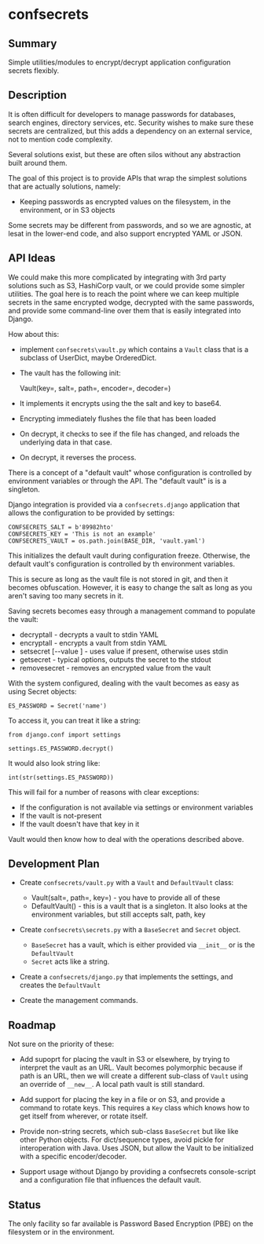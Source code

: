 # confsecrets

## Summary

Simple utilities/modules to encrypt/decrypt application configuration secrets flexibly.

## Description

It is often difficult for developers to manage passwords for databases, search
engines, directory services, etc.  Security wishes to make sure these secrets
are centralized, but this adds a dependency on an external service, not to
mention code complexity.

Several solutions exist, but these are often silos without any abstraction built
around them.

The goal of this project is to provide APIs that wrap the simplest solutions that
are actually solutions, namely:
 - Keeping passwords as encrypted values on the filesystem, in the environment, or in S3 objects

Some secrets may be different from passwords, and so we are agnostic, at lesat
in the lower-end code, and also support encrypted YAML or JSON.

## API Ideas

We could make this more complicated by integrating with 3rd party solutions such as S3, HashiCorp vault,
or we could provide some simpler utilities.  The goal here is to reach the point where we can keep
multiple secrets in the same encrypted wodge, decrypted with the same passwords, and provide some
command-line over them that is easily integrated into Django.

How about this:
  - implement `confsecrets\vault.py` which contains a `Vault` class that is a subclass of UserDict, maybe OrderedDict.
  - The vault has the following init:

      Vault(key=, salt=, path=, encoder=, decoder=)

  - It implements it encrypts using the the salt and key to base64.
  - Encrypting immediately flushes the file that has been loaded
  - On decrypt, it checks to see if the file has changed, and reloads the underlying data in that case.
  - On decrypt, it reverses the process.

There is a concept of a "default vault" whose configuration is controlled by environment variables or through the API.
The "default vault" is is a singleton.   

Django integration is provided via a `confsecrets.django` application that allows the configuration to be provided by settings:

    CONFSECRETS_SALT = b'89982hto'
    CONFSECRETS_KEY = 'This is not an example'
    CONFSECRETS_VAULT = os.path.join(BASE_DIR, 'vault.yaml')

This initializes the default vault during configuration freeze.   Otherwise, the default vault's configuration is controlled by th
environment variables.

This is secure as long as the vault file is not stored in git, and then it becomes obfuscation.  However, it is easy to change the salt
as long as you aren't saving too many secrets in it.


Saving secrets becomes easy through a management command to populate the vault:

  * decryptall - decrypts a vault to stdin YAML
  * encryptall - encrypts a vault from stdin YAML
  * setsecret <name> [--value <value>] - uses value if present, otherwise uses stdin
  * getsecret <name> - typical options, outputs the secret to the stdout
  * removesecret <name> - removes an encrypted value from the vault

With the system configured, dealing with the vault becomes as easy as using Secret objects:

    ES_PASSWORD = Secret('name')

To access it, you can treat it like a string:

    from django.conf import settings

    settings.ES_PASSWORD.decrypt()

It would also look string like:

    int(str(settings.ES_PASSWORD))
  
This will fail for a number of reasons with clear exceptions:
   - If  the configuration is not available via settings or environment variables
   - If the vault is not-present
   - If the vault doesn't have that key in it

Vault would then know how to deal with the operations described above.

## Development Plan

- Create `confsecrets/vault.py` with a `Vault` and `DefaultVault` class:

    - Vault(salt=, path=, key=) - you have to provide all of these
    - DefaultVault() - this is a vault that is a singleton.   It also looks at the environment variables, but still accepts salt, path, key

- Create `confsecrets\secrets.py` with a `BaseSecret` and `Secret` object.

   - `BaseSecret` has a vault, which is either provided via `__init__` or is the `DefaultVault`
   - `Secret` acts like a string.

- Create a `confsecrets/django.py` that implements the settings, and creates the `DefaultVault`

- Create the management commands.

## Roadmap

Not sure on the priority of these:

- Add supoprt for placing the vault in S3 or elsewhere, by trying to interpret the vault as an URL.  Vault becomes polymorphic because
  if path is an URL, then we will create a different sub-class of `Vault` using an override of `__new__`.   A local path vault is still
  standard.

- Add support for placing the key in a file or on S3, and provide a command to rotate keys.  This requires a `Key` class which knows
  how to get itself from wherever, or rotate itself.

- Provide non-string secrets, which sub-class `BaseSecret` but like like other Python objects.  For dict/sequence types, avoid pickle 
  for interoperation with Java.  Uses JSON, but allow the Vault to be initialized with a specific encoder/decoder.

- Support usage without Django by providing a confsecrets console-script and a configuration file that influences the default vault.


## Status

The only facility so far available is Password Based Encryption (PBE) on the filesystem or in the environment.

